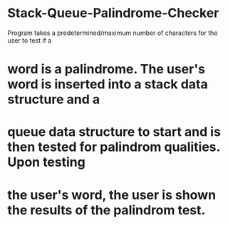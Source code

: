 # Stack-Queue-Palindrome-Checker
Program takes a predetermined/maximum number of characters for the user to test if a 
# word is a palindrome. The user's word is inserted into a stack data structure and a
# queue data structure to start and is then tested for palindrom qualities. Upon testing 
# the user's word, the user is shown the results of the palindrom test.
